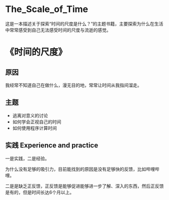 # The_Scale_of_Time
这是一本描述关于探索“时间的尺度是什么？”的主题书籍，主要探索为什么在生活中常常感受到自己无法感受时间的尺度与流逝的感觉。

# 《时间的尺度》

## 原因

我经常不知道自己在做什么，漫无目的地，常常让时间从我指间溜走。

## 主题

- 逃离对意义的讨论
- 如何学会正视自己的时间
- 如何使用程序计算时间

## 实践 Experience and practice

一是实践，二是经验。

为什么没有足够的吸引力，目前能找到的原因是没有足够快的反馈，比如哔哩哔哩。

二是是缺乏正反馈，正反馈是能够促进能够进一步了解、深入的东西，然后正反馈是有的，但是时间长达6个月以上。

